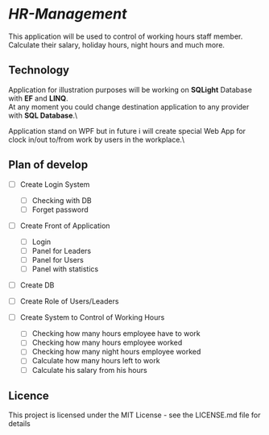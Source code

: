  # ***HR-Management***
 
 
 This application will be used to control of working hours staff member.\
 Calculate their salary, holiday hours, night hours and much more.
 
 ## Technology
 Application for illustration purposes will be working on **SQLight** Database with **EF** and **LINQ**.\
 At any moment you could change destination application to any provider with **SQL Database**.\
 
 Application stand on WPF but in future i will create special Web App for clock in/out to/from work by users in the workplace.\
 
 ## Plan of develop
 - [ ] Create Login System
   - [ ] Checking with DB 
   - [ ] Forget password
         
 - [ ] Create Front of Application
   - [ ] Login
   - [ ] Panel for Leaders
   - [ ] Panel for Users
   - [ ] Panel with statistics
         
 - [ ] Create DB
       
 - [ ] Create Role of Users/Leaders
       
 - [ ] Create System to Control of Working Hours
   - [ ] Checking how many hours employee have to work
   - [ ] Checking how many hours employee worked
   - [ ] Checking how many night hours employee worked
   - [ ] Calculate how many hours left to work
   - [ ] Calculate his salary from his hours
         
 ## Licence
 This project is licensed under the MIT License - see the LICENSE.md file for details
